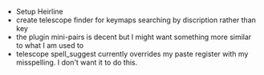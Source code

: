 - Setup Heirline
- create telescope finder for keymaps searching by discription rather than key
- the plugin mini-pairs is decent but I might want something more similar to what I am used to
- telescope spell_suggest currently overrides my paste register with my misspelling. I don't want it to do this.
